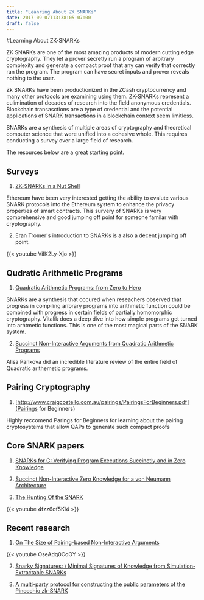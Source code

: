 ```yaml
---
title: "Leanring About ZK SNARKs"
date: 2017-09-07T13:38:05-07:00
draft: false
---
```


#Learning About ZK-SNARKs

ZK SNARKs are one of the most amazing products of modern cutting edge cryptography. They let a prover secretly run a program of arbitrary complexity and generate a compact proof that any can verify that correctly ran the program. The program can have secret inputs and prover reveals nothing to the user.

Zk SNARKs have been productionized in the ZCash cryptocurrency and many other protocols are examining using them. ZK-SNARKs represent a culimination of decades of research into the field anonymous credentials. Blockchain transasctions are a type of credential and the potential applications of SNARK transactions in a blockchain context seem limitless.

SNARKs are a synthesis of multiple areas of cryptography and theoretical computer science that were unified into a cohesive whole. This requires conducting a survey over a large field of research.

The resources below are a great starting point.

## Surveys


1. [ZK-SNARKs in a Nut Shell](https://blog.ethereum.org/2016/12/05/zksnarks-in-a-nutshell/)


Ethereum have been very interested getting the ability to evalute various SNARK protocols into the Ethereum system to enhance the privacy properties of smart contracts. This survery of SNARKs is very comprehensive and good jumping off point for someone familar with cryptography.


2. Eran Tromer's introduction to SNARKs is a also a decent jumping off point.

{{< youtube ViIK2Ly-Xjo >}}


## Qudratic Arithmetic Programs
1. [Quadratic Arithmetic Programs: from Zero to Hero](https://medium.com/@VitalikButerin/quadratic-arithmetic-programs-from-zero-to-hero-f6d558cea649)

SNARKs are a synthesis that occured when reseachers observed that progress in compiling aribrary programs into arithmetic function could be combined with progress in certain fields of partially homomorphic cryptography. Vitalik does a deep dive into how simple programs get turned into arhtmetic functions. This is one of the most magical parts of the SNARK system.

2. [Succinct Non-Interactive Arguments from Quadratic Arithmetic Programs](https://courses.cs.ut.ee/MTAT.07.022/2013_fall/uploads/Main/alisa-report)

Alisa Pankova did an incredible literature review of the entire field of Quadratic arithemetic programs.

## Pairing Cryptography

1. [http://www.craigcostello.com.au/pairings/PairingsForBeginners.pdf](Pairings for Beginners)

Highly reccomend Parings for Beginners for learning about the pairing cryptosystems that allow QAPs to generate such compact proofs

## Core SNARK papers

1. [SNARKs for C: Verifying Program Executions Succinctly and in Zero Knowledge](https://eprint.iacr.org/2013/507.pdf)

2. [Succinct Non-Interactive Zero Knowledge for a von Neumann Architecture](https://eprint.iacr.org/2013/879.pdf)

3. [The Hunting Of the SNARK](https://eprint.iacr.org/2014/580.pdf)


{{< youtube 4fzz6of5KI4 >}}

## Recent research

1. [On The Size of Pairing-based Non-Interactive Arguments](https://eprint.iacr.org/2016/260)


{{< youtube OseAdq0CoOY >}}

2. [Snarky Signatures: \\ Minimal Signatures of Knowledge from Simulation-Extractable SNARKs](https://eprint.iacr.org/2017/540)

3. [A multi-party protocol for constructing the public parameters of the Pinocchio zk-SNARK](https://eprint.iacr.org/2017/540)